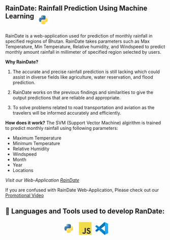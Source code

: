 ## RainDate: Rainfall Prediction Using Machine Learning                                                                                   <img src="https://raw.githubusercontent.com/github/explore/80688e429a7d4ef2fca1e82350fe8e3517d3494d/topics/python/python.png" alt="Python" height="40" style="vertical-align:top; margin:4px">

RainDate is a web-application used for prediction of monthly rainfall in specified regions of Bhutan. RainDate takes parameters such as Max Temperature, Min Temperature, Relative humidity, and Windspeed to predict monthly amount rainfall in millimeter of specified region selected by users.

**Why RainDate?**
1. The accurate and precise rainfall prediction is still lacking which could assist in diverse fields like agriculture, water reservation, and flood prediction.

2. RainDate works on the previous findings and similarities to give the output predictions that are reliable and appropriate. 

3. To solve problems related to road transportation and aviation as the travelers will be informed accurately and efficiently. 

**How does it work?**
The SVM (Support Vector Machine) algirithm is trained to predict monthly rainfall using following parameters:

- Maximum Temperature
- Minimum Temperature 
- Relative Humidity
- Windspeed
- Month 
- Year
- Locations 


*Visit our Web-Application [RainDate](https://raindate.herokuapp.com/)*

If you are confused with RainDate Web-Application, Please check out our [Promotional Video](https://www.youtube.com/watch?v=z7S5lcjpboU) 



## 🧰 Languages and Tools used to develop RanDate:
<p align="center">
<img src="https://raw.githubusercontent.com/github/explore/80688e429a7d4ef2fca1e82350fe8e3517d3494d/topics/python/python.png" alt="Python" height="40" style="vertical-align:top; margin:4px">
<img src="https://raw.githubusercontent.com/github/explore/80688e429a7d4ef2fca1e82350fe8e3517d3494d/topics/javascript/javascript.png" alt="Javascript" height="40" style="vertical-align:top; margin:4px">
<img src="https://raw.githubusercontent.com/github/explore/80688e429a7d4ef2fca1e82350fe8e3517d3494d/topics/visual-studio-code/visual-studio-code.png" alt="VS Code" height="40" style="vertical-align:top; margin:4px">
</p>
